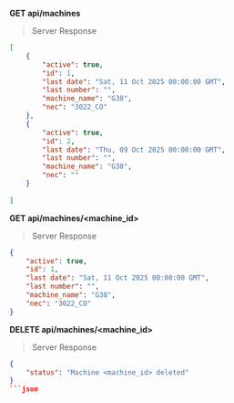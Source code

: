 **GET api/machines**
>Server Response
```json
[
    {
        "active": true,
        "id": 1,
        "last date": "Sat, 11 Oct 2025 00:00:00 GMT",
        "last number": "",
        "machine_name": "G38",
        "nec": "3022_CO"
    },
    {
        "active": true,
        "id": 2,
        "last date": "Thu, 09 Oct 2025 00:00:00 GMT",
        "last number": "",
        "machine_name": "G38",
        "nec": ""
    }
    
]
```

**GET api/machines/<machine_id>**
>Server Response
```json
{
    "active": true,
    "id": 1,
    "last date": "Sat, 11 Oct 2025 00:00:00 GMT",
    "last number": "",
    "machine_name": "G38",
    "nec": "3022_CO"
}
```
**DELETE api/machines/<machine_id>**
>Server Response
```json
{
    "status": "Machine <machine_id> deleted"
}
```json




